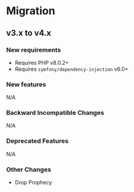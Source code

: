# Migration

## v3.x to v4.x

### New requirements

- Requires PHP v8.0.2+
- Requires `symfony/dependency-injection` v6.0+

### New features

N/A

### Backward Incompatible Changes

N/A

### Deprecated Features

N/A

### Other Changes

- Drop Prophecy
